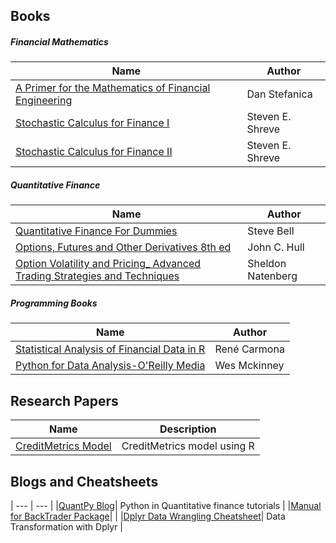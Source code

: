 ## Books
##### Financial Mathematics
| Name | Author |
| --- | --- |
| [A Primer for the Mathematics of Financial Engineering](https://github.com/kailashkumar-S/kailashkumar-S/blob/9bbbe922046a35659f387d1b82bf6d6e88671d6c/Resources/Books/Dan%20Stefanica%20-%20A%20Primer%20for%20the%20Mathematics%20of%20Financial%20Engineering%20%20-FE%20Press%20(2008).pdf) | Dan Stefanica |
| [Stochastic Calculus for Finance I](https://github.com/kailashkumar-S/kailashkumar-S/blob/9bbbe922046a35659f387d1b82bf6d6e88671d6c/Resources/Books/Stochastic_Calculus_for_Finance_I.pdf) | Steven E. Shreve |
| [Stochastic Calculus for Finance II](https://github.com/kailashkumar-S/kailashkumar-S/blob/9bbbe922046a35659f387d1b82bf6d6e88671d6c/Resources/Books/Stochastic_Calculus_for_Finance_II.pdf) | Steven E. Shreve |

##### Quantitative Finance 
| Name | Author |
| --- | --- |
| [Quantitative Finance For Dummies](https://github.com/kailashkumar-S/kailashkumar-S/blob/9bbbe922046a35659f387d1b82bf6d6e88671d6c/Resources/Books/%5BFor%20Dummies%20Business%20%26%20Personal%20Finance%5D%20Steve%20Bell%20DPhil%20-%20Quantitative%20Finance%20For%20Dummies%20(2016%2C%20For%20Dummies)%20-%20libgen.li.epub) |Steve Bell |
| [Options, Futures and Other Derivatives 8th ed](https://github.com/kailashkumar-S/kailashkumar-S/blob/9bbbe922046a35659f387d1b82bf6d6e88671d6c/Resources/Books/Sheldon%20Natenberg%20-%20Option%20Volatility%20and%20Pricing_%20Advanced%20Trading%20Strategies%20and%20Techniques%2C%202nd%20Edition-McGraw-Hill%20Education%20(2014).epub) | John C. Hull |
| [Option Volatility and Pricing_ Advanced Trading Strategies and Techniques](https://github.com/kailashkumar-S/kailashkumar-S/blob/9bbbe922046a35659f387d1b82bf6d6e88671d6c/Resources/Books/Sheldon%20Natenberg%20-%20Option%20Volatility%20and%20Pricing_%20Advanced%20Trading%20Strategies%20and%20Techniques%2C%202nd%20Edition-McGraw-Hill%20Education%20(2014).epub) | Sheldon Natenberg |

##### Programming Books
| Name | Author |
| --- | --- |
| [Statistical Analysis of Financial Data in R](https://github.com/kailashkumar-S/kailashkumar-S/blob/7c8cb6da8ff525ae864dc606408cbd92b5ab1910/Resources/Books/Statistical_Analysis_of_Financial_Data_in_R.pdf.pdf) | René Carmona |
| [Python for Data Analysis-O'Reilly Media](https://github.com/kailashkumar-S/kailashkumar-S/blob/9bbbe922046a35659f387d1b82bf6d6e88671d6c/Resources/Books/Wes%20McKinney%20-%20Python%20for%20Data%20Analysis-O'Reilly%20Media%20(2012).epub) | Wes Mckinney |


## Research Papers
| Name | Description |
| --- | --- |
| [CreditMetrics Model](https://github.com/kailashkumar-S/kailashkumar-S/blob/34fbddc702a750ad4479d66f3f6bee972a80962d/Resources/CreditMetricsModel/notes.md)  | CreditMetrics model using R |

## Blogs and Cheatsheets
| --- | --- |
|[QuantPy Blog](https://quantpy.com.au/)| Python in Quantitative finance tutorials |
|[Manual for BackTrader Package](https://www.backtrader.com/blog/)| |
|[Dplyr Data Wrangling Cheatsheet](https://github.com/rstudio/cheatsheets/blob/a045e18875cde4c9cf9c7f5f8bee71b4c8c2a2b7/data-transformation.pdf)| Data Transformation with Dplyr |
